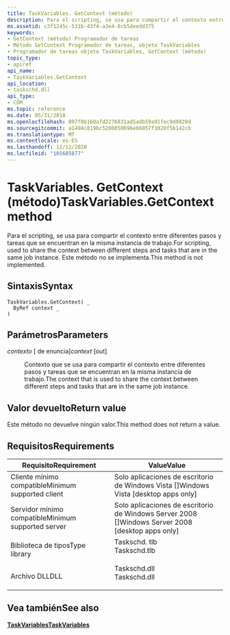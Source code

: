```yaml
---
title: TaskVariables. GetContext (método)
description: Para el scripting, se usa para compartir el contexto entre diferentes pasos y tareas que se encuentran en la misma instancia de trabajo.
ms.assetid: c3f1245c-531b-43f4-a3e4-8cb5deedd375
keywords:
- GetContext (método) Programador de tareas
- Método GetContext Programador de tareas, objeto TaskVariables
- Programador de tareas objeto TaskVariables, GetContext (método)
topic_type:
- apiref
api_name:
- TaskVariables.GetContext
api_location:
- taskschd.dll
api_type:
- COM
ms.topic: reference
ms.date: 05/31/2018
ms.openlocfilehash: 897f0b160afd2276831ad5adb59a91fec9d0820d
ms.sourcegitcommit: a1494c819bc5200050696e66057f1020f5b142cb
ms.translationtype: MT
ms.contentlocale: es-ES
ms.lasthandoff: 12/12/2020
ms.locfileid: "105685877"
---
```

# <a name="taskvariablesgetcontext-method"></a><span data-ttu-id="8d153-106">TaskVariables. GetContext (método)</span><span class="sxs-lookup"><span data-stu-id="8d153-106">TaskVariables.GetContext method</span></span>

<span data-ttu-id="8d153-107">Para el scripting, se usa para compartir el contexto entre diferentes pasos y tareas que se encuentran en la misma instancia de trabajo.</span><span class="sxs-lookup"><span data-stu-id="8d153-107">For scripting, used to share the context between different steps and tasks that are in the same job instance.</span></span> <span data-ttu-id="8d153-108">Este método no se implementa.</span><span class="sxs-lookup"><span data-stu-id="8d153-108">This method is not implemented.</span></span>

## <a name="syntax"></a><span data-ttu-id="8d153-109">Sintaxis</span><span class="sxs-lookup"><span data-stu-id="8d153-109">Syntax</span></span>


```VB
TaskVariables.GetContext( _
  ByRef context _
)
```



## <a name="parameters"></a><span data-ttu-id="8d153-110">Parámetros</span><span class="sxs-lookup"><span data-stu-id="8d153-110">Parameters</span></span>

<dl> <dt>

<span data-ttu-id="8d153-111">*contexto* \[ de enuncia\]</span><span class="sxs-lookup"><span data-stu-id="8d153-111">*context* \[out\]</span></span>
</dt> <dd>

<span data-ttu-id="8d153-112">Contexto que se usa para compartir el contexto entre diferentes pasos y tareas que se encuentran en la misma instancia de trabajo.</span><span class="sxs-lookup"><span data-stu-id="8d153-112">The context that is used to share the context between different steps and tasks that are in the same job instance.</span></span>

</dd> </dl>

## <a name="return-value"></a><span data-ttu-id="8d153-113">Valor devuelto</span><span class="sxs-lookup"><span data-stu-id="8d153-113">Return value</span></span>

<span data-ttu-id="8d153-114">Este método no devuelve ningún valor.</span><span class="sxs-lookup"><span data-stu-id="8d153-114">This method does not return a value.</span></span>

## <a name="requirements"></a><span data-ttu-id="8d153-115">Requisitos</span><span class="sxs-lookup"><span data-stu-id="8d153-115">Requirements</span></span>



| <span data-ttu-id="8d153-116">Requisito</span><span class="sxs-lookup"><span data-stu-id="8d153-116">Requirement</span></span> | <span data-ttu-id="8d153-117">Value</span><span class="sxs-lookup"><span data-stu-id="8d153-117">Value</span></span> |
|-------------------------------------|-----------------------------------------------------------------------------------------|
| <span data-ttu-id="8d153-118">Cliente mínimo compatible</span><span class="sxs-lookup"><span data-stu-id="8d153-118">Minimum supported client</span></span><br/> | <span data-ttu-id="8d153-119">Solo aplicaciones de escritorio de Windows Vista \[\]</span><span class="sxs-lookup"><span data-stu-id="8d153-119">Windows Vista \[desktop apps only\]</span></span><br/>                                          |
| <span data-ttu-id="8d153-120">Servidor mínimo compatible</span><span class="sxs-lookup"><span data-stu-id="8d153-120">Minimum supported server</span></span><br/> | <span data-ttu-id="8d153-121">Solo aplicaciones de escritorio de Windows Server 2008 \[\]</span><span class="sxs-lookup"><span data-stu-id="8d153-121">Windows Server 2008 \[desktop apps only\]</span></span><br/>                                    |
| <span data-ttu-id="8d153-122">Biblioteca de tipos</span><span class="sxs-lookup"><span data-stu-id="8d153-122">Type library</span></span><br/>             | <dl> <span data-ttu-id="8d153-123"><dt>Taskschd. tlb</dt></span><span class="sxs-lookup"><span data-stu-id="8d153-123"><dt>Taskschd.tlb</dt></span></span> </dl> |
| <span data-ttu-id="8d153-124">Archivo DLL</span><span class="sxs-lookup"><span data-stu-id="8d153-124">DLL</span></span><br/>                      | <dl> <span data-ttu-id="8d153-125"><dt>Taskschd.dll</dt></span><span class="sxs-lookup"><span data-stu-id="8d153-125"><dt>Taskschd.dll</dt></span></span> </dl> |



## <a name="see-also"></a><span data-ttu-id="8d153-126">Vea también</span><span class="sxs-lookup"><span data-stu-id="8d153-126">See also</span></span>

<dl> <dt>

[<span data-ttu-id="8d153-127">**TaskVariables**</span><span class="sxs-lookup"><span data-stu-id="8d153-127">**TaskVariables**</span></span>](taskvariables.md)
</dt> </dl>

 

 






